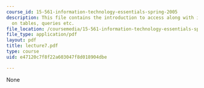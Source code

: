 ```yaml
---
course_id: 15-561-information-technology-essentials-spring-2005
description: This file contains the introduction to access along with information
  on tables, queries etc.
file_location: /coursemedia/15-561-information-technology-essentials-spring-2005/e47120c7f8f22a603047f8d018904dbe_lecture7.pdf
file_type: application/pdf
layout: pdf
title: lecture7.pdf
type: course
uid: e47120c7f8f22a603047f8d018904dbe

---
```

None